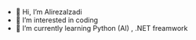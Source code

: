 - 👋 Hi, I’m AlirezaIzadi
- 👀 I’m interested in coding
- 🌱 I’m currently learning Python (AI) , .NET freamwork

<!---
AlirezaISF/AlirezaISF is a ✨ special ✨ repository because its `README.md` (this file) appears on your GitHub profile.
You can click the Preview link to take a look at your changes.
--->
